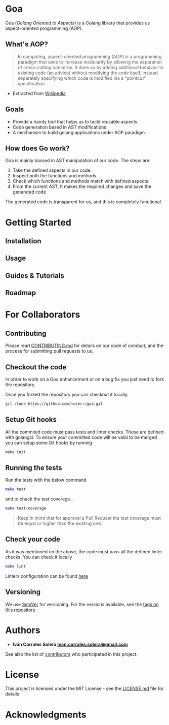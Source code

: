 # Goa

Goa (*Golang Oriented to Aspects*) is a Golang library that provides us aspect-oriented programming (AOP).

## What's AOP?

> In computing, aspect-oriented programming (AOP) is a programming paradigm that aims to increase modularity by allowing the separation of cross-cutting concerns. It does so by adding additional behavior to existing code (an advice) without modifying the code itself, instead separately specifying which code is modified via a "pointcut" specification

* Extracted  from [Wikipedia](https://en.wikipedia.org/wiki/Aspect-oriented_programming)


## Goals

- Provide a handy tool that helps us to build reusable aspects.
- Code generation based in AST modifications
- A mechanism to build golang applications under AOP paradigm. 


## How does Go work?

Goa is mainly bassed in AST manipulation of our code. The steps are:

1. Take the defined aspects in our code.
2. Inspect both the functions and methods.
3. Check which functions and methods match with defined aspects.
4. From the current AST, It makes the required changes and save the generated code

The generated code is transparent for us, and this is completely functional. 

# Getting Started

## Installation

## Usage

## Guides & Tutorials

## Roadmap

# For Collaborators

## Contributing

Please read [CONTRIBUTING.md](https://github.com/wesovilabs/goa/blob/master/CONTRIBUTING.md) for details on our code of conduct, and the process for submitting pull requests to us.

## Checkout the code

In order to work on a Goa enhancement or on a bug fix you just need to fork the repository.

Once you forked the repository you can checkout it locally. 

```bash
git clone https://github.com/<user>/goa.git
```

## Setup Git hooks

All the commited code must pass tests and linter checks. These are defined with golangci. To ensure
your committed code will be valid to be merged you can setup some Git hooks by running

```bash
make init
```

## Running the tests

Run the tests with the below command

```bash
make test
```

and to check the test coverage... 

```bash
make test-coverage
``` 

> Keep in mind that for approval a Pull Request the test coverage must be equal or higher than the existing one.

## Check your code

As it was mentioned on the above, the code must pass all the defined linter checks. You can check it locally

```bash
make lint
```

Linters configuration can be found [here](https://github.com/wesovilabs/goa/blob/master/.golangci.yml)

## Versioning
    
We use [SemVer](http://semver.org/) for versioning. For the versions available, see the [tags on this repository](https://github.com/wesovilabs/goa/tags).

# Authors

- **Iván Corrales Solera <ivan.corrales.solera@gmail.com>** 

See also the list of [contributors](https://github.com/wesovilabs/goa/contributors) who participated in this project.


# License

This project is licensed under the MIT License - see the [LICENSE.md](LICENSE.md) file for details

# Acknowledgments
